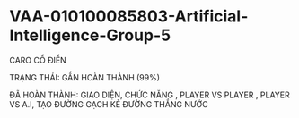 # VAA-010100085803-Artificial-Intelligence-Group-5
CARO CỔ ĐIỂN



TRẠNG THÁI: GẦN HOÀN THÀNH (99%) 

ĐÃ HOÀN THÀNH: GIAO DIỆN, CHỨC NĂNG , PLAYER VS PLAYER , PLAYER VS A.I, TẠO ĐƯỜNG GẠCH KẺ ĐƯỜNG THẮNG NƯỚC


